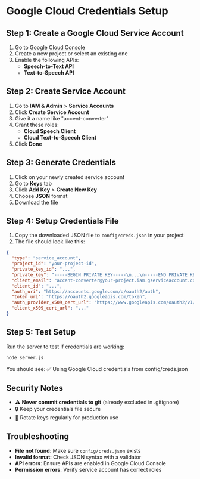 # Google Cloud Credentials Setup

## Step 1: Create a Google Cloud Service Account

1. Go to [Google Cloud Console](https://console.cloud.google.com/)
2. Create a new project or select an existing one
3. Enable the following APIs:
   - **Speech-to-Text API**
   - **Text-to-Speech API**

## Step 2: Create Service Account

1. Go to **IAM & Admin** > **Service Accounts**
2. Click **Create Service Account**
3. Give it a name like "accent-converter"
4. Grant these roles:
   - **Cloud Speech Client**
   - **Cloud Text-to-Speech Client**
5. Click **Done**

## Step 3: Generate Credentials

1. Click on your newly created service account
2. Go to **Keys** tab
3. Click **Add Key** > **Create New Key**
4. Choose **JSON** format
5. Download the file

## Step 4: Setup Credentials File

1. Copy the downloaded JSON file to `config/creds.json` in your project
2. The file should look like this:

```json
{
  "type": "service_account",
  "project_id": "your-project-id",
  "private_key_id": "...",
  "private_key": "-----BEGIN PRIVATE KEY-----\n...\n-----END PRIVATE KEY-----\n",
  "client_email": "accent-converter@your-project.iam.gserviceaccount.com",
  "client_id": "...",
  "auth_uri": "https://accounts.google.com/o/oauth2/auth",
  "token_uri": "https://oauth2.googleapis.com/token",
  "auth_provider_x509_cert_url": "https://www.googleapis.com/oauth2/v1/certs",
  "client_x509_cert_url": "..."
}
```

## Step 5: Test Setup

Run the server to test if credentials are working:

```bash
node server.js
```

You should see: ✅ Using Google Cloud credentials from config/creds.json

## Security Notes

- ⚠️ **Never commit credentials to git** (already excluded in .gitignore)
- 🔒 Keep your credentials file secure
- 🔄 Rotate keys regularly for production use

## Troubleshooting

- **File not found**: Make sure `config/creds.json` exists
- **Invalid format**: Check JSON syntax with a validator
- **API errors**: Ensure APIs are enabled in Google Cloud Console
- **Permission errors**: Verify service account has correct roles 
